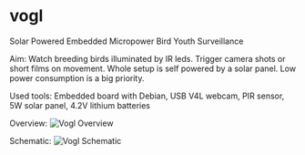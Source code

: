 # vogl
Solar Powered Embedded Micropower Bird Youth Surveillance

Aim: Watch breeding birds illuminated by IR leds. Trigger camera shots or short films on movement. Whole setup is
self powered by a solar panel. Low power consumption is a big priority.

Used tools: Embedded board with Debian, USB V4L webcam, PIR sensor, 5W solar panel, 4.2V lithium batteries

Overview:
![Vogl Overview](https://github.com/barde/vogl/raw/master/schematic.png)

Schematic:
![Vogl Schematic](https://github.com/barde/vogl/raw/master/schematic.png)
